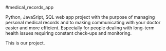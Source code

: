 #medical_records_app

Python, JavaSript, SQL web app project with the purpose of managing personal medical records and to making communicating with your doctor easier and more efficient.
Especially for people dealing with long-term health issues requiring constant check-ups and monitoring.

This is our project. 